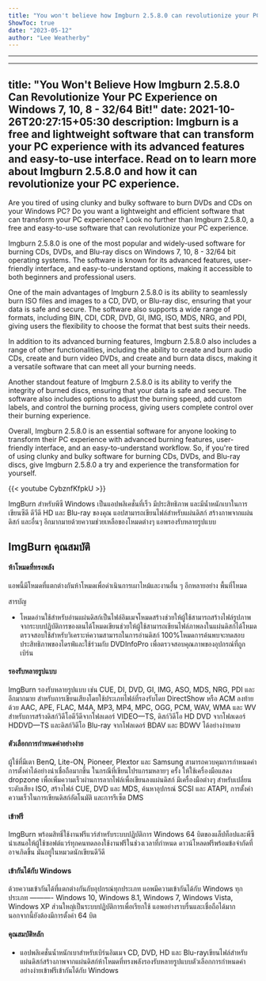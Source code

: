 ```yaml
---
title: "You won't believe how Imgburn 2.5.8.0 can revolutionize your PC experience on Windows 7, 10, 8 - 32/64 bit!"
ShowToc: true 
date: "2023-05-12"
author: "Lee Weatherby"
---
```

*****
---
title: "You Won't Believe How Imgburn 2.5.8.0 Can Revolutionize Your PC Experience on Windows 7, 10, 8 - 32/64 Bit!"
date: 2021-10-26T20:27:15+05:30
description: Imgburn is a free and lightweight software that can transform your PC experience with its advanced features and easy-to-use interface. Read on to learn more about Imgburn 2.5.8.0 and how it can revolutionize your PC experience.
---
 
Are you tired of using clunky and bulky software to burn DVDs and CDs on your Windows PC? Do you want a lightweight and efficient software that can transform your PC experience? Look no further than Imgburn 2.5.8.0, a free and easy-to-use software that can revolutionize your PC experience.

Imgburn 2.5.8.0 is one of the most popular and widely-used software for burning CDs, DVDs, and Blu-ray discs on Windows 7, 10, 8 - 32/64 bit operating systems. The software is known for its advanced features, user-friendly interface, and easy-to-understand options, making it accessible to both beginners and professional users.

One of the main advantages of Imgburn 2.5.8.0 is its ability to seamlessly burn ISO files and images to a CD, DVD, or Blu-ray disc, ensuring that your data is safe and secure. The software also supports a wide range of formats, including BIN, CDI, CDR, DVD, GI, IMG, ISO, MDS, NRG, and PDI, giving users the flexibility to choose the format that best suits their needs.

In addition to its advanced burning features, Imgburn 2.5.8.0 also includes a range of other functionalities, including the ability to create and burn audio CDs, create and burn video DVDs, and create and burn data discs, making it a versatile software that can meet all your burning needs.

Another standout feature of Imgburn 2.5.8.0 is its ability to verify the integrity of burned discs, ensuring that your data is safe and secure. The software also includes options to adjust the burning speed, add custom labels, and control the burning process, giving users complete control over their burning experience.

Overall, Imgburn 2.5.8.0 is an essential software for anyone looking to transform their PC experience with advanced burning features, user-friendly interface, and an easy-to-understand workflow. So, if you're tired of using clunky and bulky software for burning CDs, DVDs, and Blu-ray discs, give Imgburn 2.5.8.0 a try and experience the transformation for yourself.

{{< youtube CybznfKfpkU >}} 



ImgBurn สำหรับพีซี Windows เป็นแอปพลิเคชั่นที่เร็ว มีประสิทธิภาพ และมีน้ำหนักเบาในการเขียนซีดี ดีวีดี HD และ Blu-ray ของคุณ แอปสามารถเขียนไฟล์สำหรับแผ่นดิสก์ สร้างภาพจากแผ่นดิสก์ และอื่นๆ อีกมากมายด้วยความช่วยเหลือของโหมดต่างๆ แอพรองรับหลายรูปแบบ
 
## ImgBurn คุณสมบัติ
 
#### ห้าโหมดที่ทรงพลัง
 
แอพนี้มีโหมดที่แตกต่างกันห้าโหมดเพื่อดำเนินการเผาไหม้และงานอื่น ๆ อีกหลายอย่าง พื้นที่โหมด
 
สารบัญ
 
- โหมดอ่านใช้สำหรับอ่านแผ่นดิสก์เป็นไฟล์อิมเมจโหมดสร้างช่วยให้ผู้ใช้สามารถสร้างไฟล์รูปภาพจากระบบปฏิบัติการของตนได้โหมดเขียนช่วยให้ผู้ใช้สามารถเขียนไฟล์ภาพลงในแผ่นดิสก์ได้โหมดตรวจสอบใช้สำหรับวิเคราะห์ความสามารถในการอ่านดิสก์ 100%โหมดการค้นพบจะทดสอบประสิทธิภาพของไดรฟ์และใช้ร่วมกับ DVDInfoPro เพื่อตรวจสอบคุณภาพของอุปกรณ์ที่ถูกเบิร์น

 
#### รองรับหลายรูปแบบ
 
ImgBurn รองรับหลายรูปแบบ เช่น CUE, DI, DVD, GI, IMG, ASO, MDS, NRG, PDI และอีกมากมาย สำหรับการเขียนเสียงโดยใช้ประเภทไฟล์ที่รองรับโดย DirectShow หรือ ACM ลงท้ายด้วย AAC, APE, FLAC, M4A, MP3, MP4, MPC, OGG, PCM, WAV, WMA และ WV สำหรับการสร้างดิสก์วิดีโอดีวีดีจากโฟลเดอร์ VIDEO—TS, ดิสก์วิดีโอ HD DVD จากโฟลเดอร์ HDDVD—TS และดิสก์วิดีโอ Blu-ray จากโฟลเดอร์ BDAV และ BDWV ได้อย่างง่ายดาย
 
#### ตัวเลือกการกำหนดค่าอย่างง่าย
 
ผู้ใช้ที่มีเตา BenQ, Lite-ON, Pioneer, Plextor และ Samsung สามารถควบคุมการกำหนดค่าการตั้งค่าได้อย่างน่าเชื่อถือมากขึ้น ในกรณีที่เขียนโปรแกรมหลายๆ ครั้ง ให้ใช้เครื่องมือแสดง dropzone เพื่อเพิ่มความเร็วผ่านการลากไฟล์เพื่อเขียนลงแผ่นดิสก์ มีเครื่องมือต่างๆ สำหรับเปลี่ยนระดับเสียง ISO, สร้างไฟล์ CUE, DVD และ MDS, ค้นหาอุปกรณ์ SCSI และ ATAPI, การตั้งค่าความเร็วในการเขียนดิสก์อัตโนมัติ และการรีเซ็ต DMS
 
#### เข้าฟรี
 
ImgBurn พร้อมสิทธิ์ใช้งานฟรีแวร์สำหรับระบบปฏิบัติการ Windows 64 บิตของแล็ปท็อปและพีซี นำเสนอให้ผู้ใช้ซอฟต์แวร์ทุกคนทดลองใช้งานฟรีในช่วงเวลาที่กำหนด ดาวน์โหลดฟรีพร้อมข้อจำกัดที่อาจเกิดขึ้น มันอยู่ในหมวดนักเขียนดีวีดี
 
#### เข้ากันได้กับ Windows
 
ด้วยความเข้ากันได้ที่แตกต่างกันกับอุปกรณ์ทุกประเภท แอพมีความเข้ากันได้กับ Windows ทุกประเภท ———- Windows 10, Windows 8.1, Windows 7, Windows Vista, Windows XP ส่วนใหญ่เป็นระบบปฏิบัติการเพื่อเรียกใช้ แอพอย่างราบรื่นและเชื่อถือได้มาก นอกจากนี้ยังต้องมีการตั้งค่า 64 บิต
 
#### คุณสมบัติหลัก
 
- แอปพลิเคชั่นน้ำหนักเบาสำหรับเบิร์นอิมเมจ CD, DVD, HD และ Blu-rayเขียนไฟล์สำหรับแผ่นดิสก์สร้างภาพจากแผ่นดิสก์ห้าโหมดที่ทรงพลังรองรับหลายรูปแบบตัวเลือกการกำหนดค่าอย่างง่ายเข้าฟรีเข้ากันได้กับ Windows




